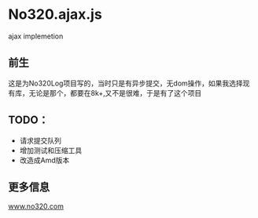 No320.ajax.js
=============

ajax implemetion

## 前生
这是为No320Log项目写的，当时只是有异步提交，无dom操作，如果我选择现有库，无论是那个，都要在8k+,又不是很难，于是有了这个项目

## TODO：

- 请求提交队列
- 增加测试和压缩工具
- 改造成Amd版本

## 更多信息 
www.no320.com
